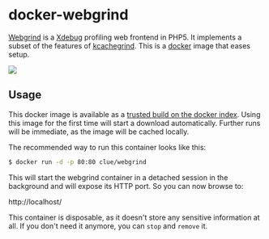 # docker-webgrind

[Webgrind](https://github.com/jokkedk/webgrind) is a [Xdebug](http://www.xdebug.org)
profiling web frontend in PHP5. It implements a subset of the features of [kcachegrind](http://kcachegrind.sourceforge.net/cgi-bin/show.cgi).
This is a [docker](https://www.docker.io) image that eases setup.

[![](http://jokke.dk/media/2008-webgrind/webgrind_small.png)](http://jokke.dk/media/2008-webgrind/webgrind_large.png)

## Usage

This docker image is available as a [trusted build on the docker index](https://index.docker.io/u/clue/webgrind/).
Using this image for the first time will start a download automatically.
Further runs will be immediate, as the image will be cached locally.

The recommended way to run this container looks like this:

```bash
$ docker run -d -p 80:80 clue/webgrind
```

This will start the webgrind container in a detached session in the background and will expose
its HTTP port. So you can now browse to:

http://localhost/

This container is disposable, as it doesn't store any sensitive information at all.
If you don't need it anymore, you can `stop` and `remove` it.
